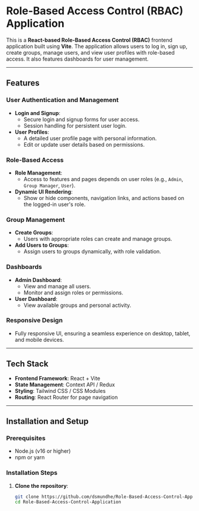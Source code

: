 # Role-Based Access Control (RBAC) Application

This is a **React-based Role-Based Access Control (RBAC)** frontend application built using **Vite**. The application allows users to log in, sign up, create groups, manage users, and view user profiles with role-based access. It also features dashboards for user management.

---

## Features

### User Authentication and Management
- **Login and Signup**: 
  - Secure login and signup forms for user access.
  - Session handling for persistent user login.
- **User Profiles**: 
  - A detailed user profile page with personal information.
  - Edit or update user details based on permissions.

### Role-Based Access
- **Role Management**: 
  - Access to features and pages depends on user roles (e.g., `Admin`, `Group Manager`, `User`).
- **Dynamic UI Rendering**: 
  - Show or hide components, navigation links, and actions based on the logged-in user's role.

### Group Management
- **Create Groups**: 
  - Users with appropriate roles can create and manage groups.
- **Add Users to Groups**: 
  - Assign users to groups dynamically, with role validation.

### Dashboards
- **Admin Dashboard**: 
  - View and manage all users.
  - Monitor and assign roles or permissions.
- **User Dashboard**: 
  - View available groups and personal activity.

### Responsive Design
- Fully responsive UI, ensuring a seamless experience on desktop, tablet, and mobile devices.

---

## Tech Stack

- **Frontend Framework**: React + Vite
- **State Management**: Context API / Redux
- **Styling**: Tailwind CSS / CSS Modules
- **Routing**: React Router for page navigation

---

## Installation and Setup

### Prerequisites

- Node.js (v16 or higher)
- npm or yarn

### Installation Steps

1. **Clone the repository**:
   ```bash
   git clone https://github.com/dsmundhe/Role-Based-Access-Control-Application.git
   cd Role-Based-Access-Control-Application
